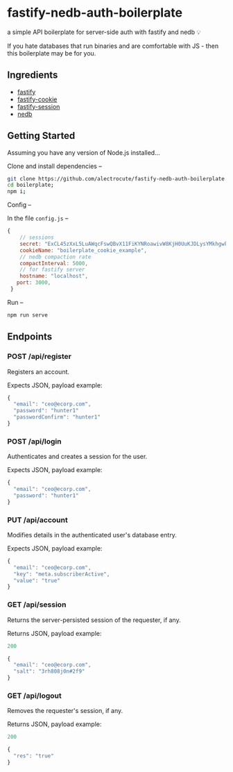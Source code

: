 # fastify-nedb-auth-boilerplate
a simple API boilerplate for server-side auth with fastify and nedb 💡

If you hate databases that run binaries and are comfortable with JS - then this boilerplate may be for you.

## Ingredients

* [fastify](https://www.fastify.io/)
* [fastify-cookie](https://github.com/fastify/fastify-cookie)
* [fastify-session](https://www.npmjs.com/package/fastify-session)
* [nedb](https://github.com/louischatriot/nedb)

## Getting Started

Assuming you have any version of Node.js installed...

Clone and install dependencies –

```bash
git clone https://github.com/alectrocute/fastify-nedb-auth-boilerplate.git boilerplate;
cd boilerplate;
npm i;
```

Config –

In the file `config.js` –

```js
{
    // sessions
    secret: "ExCL45zXxL5LuAWqcFswQBvX11FiKYNRoawivW8KjH0UuKJDLysYMkhgwkrh",
    cookieName: "boilerplate_cookie_example",
    // nedb compaction rate
    compactInterval: 5000,
    // for fastify server
    hostname: "localhost",
   port: 3000,
 }
```

Run –

```bash
npm run serve
```


## Endpoints

### POST /api/register

Registers an account.

Expects JSON, payload example:

```js
{
  "email": "ceo@ecorp.com",
  "password": "hunter1"
  "passwordConfirm": "hunter1"
}
```


### POST /api/login

Authenticates and creates a session for the user.

Expects JSON, payload example:

```js
{
  "email": "ceo@ecorp.com",
  "password": "hunter1"
}
```

### PUT /api/account

Modifies details in the authenticated user's database entry.

Expects JSON, payload example:

```js
{
  "email": "ceo@ecorp.com",
  "key": "meta.subscriberActive",
  "value": "true"
}
```

### GET /api/session

Returns the server-persisted session of the requester, if any.

Returns JSON, payload example:

```js
200

{
  "email": "ceo@ecorp.com",
  "salt": "3rh808j0n#2f9"
}
```

### GET /api/logout

Removes the requester's session, if any.

Returns JSON, payload example:

```js
200

{
  "res": "true"
}
```
